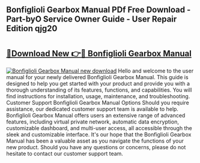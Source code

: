 ## Bonfiglioli Gearbox Manual PDf Free Download - Part-byO Service Owner Guide - User Repair Edition qjg20

# <h2><a href="http://bc14273.oget.top/?id=Bonfiglioli+Gearbox+Manual">🔗Download New 👉🔴 Bonfiglioli Gearbox Manual</a></h2>

[![Bonfiglioli Gearbox Manual new download](https://i.imgur.com/5g1atiW.png)](http://bc14273.oget.top/?id=Bonfiglioli+Gearbox+Manual)
Hello and welcome to the user manual for your newly delivered Bonfiglioli Gearbox Manual. This guide is designed to help you get started with your product and provide you with a thorough understanding of its features, functions, and capabilities. You will find instructions for installation, usage, maintenance, and troubleshooting. Customer Support Bonfiglioli Gearbox Manual Options Should you require assistance, our dedicated customer support team is available to help. Bonfiglioli Gearbox Manual offers users an extensive range of advanced features, including virtual private network, automatic data encryption, customizable dashboard, and multi-user access, all accessible through the sleek and customizable interface. It's our hope that the Bonfiglioli Gearbox Manual has been a valuable asset as you navigate the functions of your new product. Should you have any questions or concerns, please do not hesitate to contact our customer support team.
